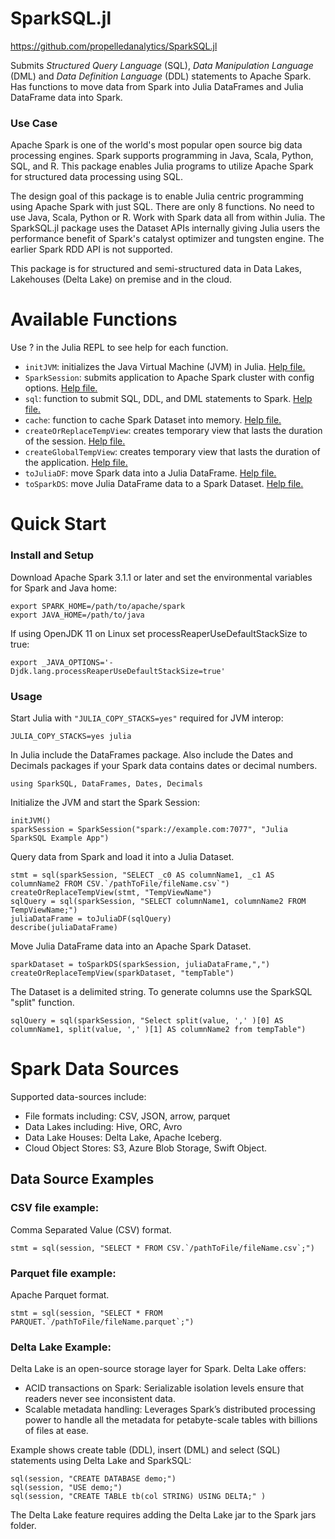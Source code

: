 # SparkSQL.jl
<https://github.com/propelledanalytics/SparkSQL.jl>

Submits *Structured Query Language* (SQL), *Data Manipulation Language* (DML) and *Data Definition Language* (DDL) statements to Apache Spark.
Has functions to move data from Spark into Julia DataFrames and Julia DataFrame data into Spark.



### Use Case
Apache Spark is one of the world's most popular open source big data processing engines. Spark supports programming in Java, Scala, Python, SQL, and R.
This package enables Julia programs to utilize Apache Spark for structured data processing using SQL.

The design goal of this package is to enable Julia centric programming using Apache Spark with just SQL.  There are only 8 functions. No need to use Java, Scala, Python or R.  Work with Spark data all from within Julia.
The SparkSQL.jl package uses the Dataset APIs internally giving Julia users the performance benefit of Spark's catalyst optimizer and tungsten engine. The earlier Spark RDD API is not supported.

This package is for structured and semi-structured data in Data Lakes, Lakehouses (Delta Lake) on premise and in the cloud.

# Available Functions
Use ? in the Julia REPL to see help for each function.
- `initJVM`: initializes the Java Virtual Machine (JVM) in Julia. [Help file.](https://propelledanalytics.github.io/SparkSQL.jl/initJVM)
- `SparkSession`: submits application to Apache Spark cluster with config options. [Help file.](https://propelledanalytics.github.io/SparkSQL.jl/sparksession)
- `sql`: function to submit SQL, DDL, and DML statements to Spark. [Help file.](https://propelledanalytics.github.io/SparkSQL.jl/sql)
- `cache`: function to cache Spark Dataset into memory. [Help file.](https://propelledanalytics.github.io/SparkSQL.jl/cache)
- `createOrReplaceTempView`: creates temporary view that lasts the duration of the session. [Help file.](https://propelledanalytics.github.io/SparkSQL.jl/createOrReplaceTempView)
- `createGlobalTempView`: creates temporary view that lasts the duration of the application. [Help file.](https://propelledanalytics.github.io/SparkSQL.jl/createGlobalTempView)
- `toJuliaDF`: move Spark data into a Julia DataFrame. [Help file.](https://propelledanalytics.github.io/SparkSQL.jl/toJuliaDF)
- `toSparkDS`: move Julia DataFrame data to a Spark Dataset. [Help file.](https://propelledanalytics.github.io/SparkSQL.jl/toSparkDS)


# Quick Start
### Install and Setup
Download Apache Spark 3.1.1 or later and set the environmental variables for Spark and Java home:
```
export SPARK_HOME=/path/to/apache/spark
export JAVA_HOME=/path/to/java
```
If using OpenJDK 11 on Linux set processReaperUseDefaultStackSize to true:
```
export _JAVA_OPTIONS='-Djdk.lang.processReaperUseDefaultStackSize=true'
```


### Usage
Start Julia with `"JULIA_COPY_STACKS=yes"` required for JVM interop:
```
JULIA_COPY_STACKS=yes julia
```
In Julia include the DataFrames package.  Also include the Dates and Decimals packages if your Spark data contains dates or decimal numbers.
```
using SparkSQL, DataFrames, Dates, Decimals
```
Initialize the JVM and start the Spark Session:
```
initJVM()
sparkSession = SparkSession("spark://example.com:7077", "Julia SparkSQL Example App")
```
Query data from Spark and load it into a Julia Dataset.
```
stmt = sql(sparkSession, "SELECT _c0 AS columnName1, _c1 AS columnName2 FROM CSV.`/pathToFile/fileName.csv`")
createOrReplaceTempView(stmt, "TempViewName")
sqlQuery = sql(sparkSession, "SELECT columnName1, columnName2 FROM TempViewName;")
juliaDataFrame = toJuliaDF(sqlQuery)
describe(juliaDataFrame)
```
Move Julia DataFrame data into an Apache Spark Dataset.
```
sparkDataset = toSparkDS(sparkSession, juliaDataFrame,",")
createOrReplaceTempView(sparkDataset, "tempTable")
```
The Dataset is a delimited string. To generate columns use the SparkSQL "split" function.

```
sqlQuery = sql(sparkSession, "Select split(value, ',' )[0] AS columnName1, split(value, ',' )[1] AS columnName2 from tempTable")
```


# Spark Data Sources
Supported data-sources include:
- File formats including: CSV, JSON, arrow, parquet
- Data Lakes including: Hive, ORC, Avro
- Data Lake Houses: Delta Lake, Apache Iceberg.
- Cloud Object Stores: S3, Azure Blob Storage, Swift Object.

## Data Source Examples

### CSV file example:
Comma Separated Value (CSV) format.
```
stmt = sql(session, "SELECT * FROM CSV.`/pathToFile/fileName.csv`;")
```
### Parquet file example:
Apache Parquet format.
```
stmt = sql(session, "SELECT * FROM PARQUET.`/pathToFile/fileName.parquet`;")
```
### Delta Lake Example:
Delta Lake is an open-source storage layer for Spark. Delta Lake offers:

- ACID transactions on Spark: Serializable isolation levels ensure that readers never see inconsistent data.
- Scalable metadata handling: Leverages Spark’s distributed processing power to handle all the metadata for petabyte-scale tables with billions of files at ease.

Example shows create table (DDL), insert (DML) and select (SQL) statements using Delta Lake and SparkSQL:
```
sql(session, "CREATE DATABASE demo;")
sql(session, "USE demo;")
sql(session, "CREATE TABLE tb(col STRING) USING DELTA;" )
```
The Delta Lake feature requires adding the Delta Lake jar to the Spark jars folder.
